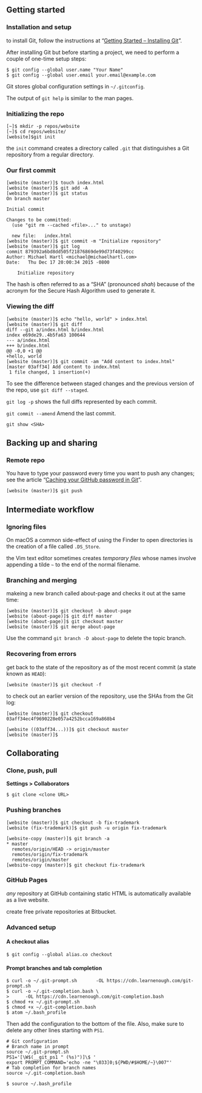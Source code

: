## Getting started

### Installation and setup

to install Git, follow the instructions at “[Getting Started – Installing Git](https://git-scm.com/book/en/v2/Getting-Started-Installing-Git)”.

After installing Git but before starting a project, we need to perform a couple of one-time setup steps:

```
$ git config --global user.name "Your Name"
$ git config --global user.email your.email@example.com
```

Git stores global configuration settings in `~/.gitconfig`.

The output of `git help` is similar to the man pages.

### Initializing the repo

```
[~]$ mkdir -p repos/website
[~]$ cd repos/website/
[website]$git init
```

the `init` command creates a directory called `.git` that distinguishes a Git repository from a regular directory.

### Our first commit

```
[website (master)]$ touch index.html
[website (master)]$ git add -A
[website (master)]$ git status
On branch master

Initial commit

Changes to be committed:
  (use "git rm --cached <file>..." to unstage)

  new file:   index.html
[website (master)]$ git commit -m "Initialize repository"
[website (master)]$ git log
commit 879392a6bd8dd505f21876869de99d73f40299cc
Author: Michael Hartl <michael@michaelhartl.com>
Date:   Thu Dec 17 20:00:34 2015 -0800

    Initialize repository
```

The hash is often referred to as a “SHA” (pronounced *shah*) because of the acronym for the Secure Hash Algorithm used to generate it.

### Viewing the diff

```
[website (master)]$ echo "hello, world" > index.html
[website (master)]$ git diff
diff --git a/index.html b/index.html
index e69de29..4b5fa63 100644
--- a/index.html
+++ b/index.html
@@ -0,0 +1 @@
+hello, world
[website (master)]$ git commit -am "Add content to index.html"
[master 03aff34] Add content to index.html
 1 file changed, 1 insertion(+)
```

To see the difference between staged changes and the previous version of the repo, use `git diff --staged`.

`git log -p` shows the full diffs represented by each commit.

`git commit --amend` Amend the last commit.

`git show <SHA>`

## Backing up and sharing

### Remote repo

You have to type your password every time you want to push any changes; see the article “[Caching your GitHub password in Git](https://help.github.com/en/articles/caching-your-github-password-in-git)”.

```
[website (master)]$ git push
```

## Intermediate workflow

### Ignoring files

On macOS a common side-effect of using the Finder to open directories is the creation of a file called `.DS_Store`.

the Vim text editor sometimes creates *temporary files* whose names involve appending a tilde `~` to the end of the normal filename.

### Branching and merging

makeing a new branch called about-page and checks it out at the same time:

```
[website (master)]$ git checkout -b about-page
[website (about-page)]$ git diff master
[website (about-page)]$ git checkout master
[website (master)]$ git merge about-page
```

Use the command `git branch -D about-page` to delete the topic branch.

### Recovering from errors

get back to the state of the repository as of the most recent commit (a state known as `HEAD`):

```
[website (master)]$ git checkout -f
```

to check out an earlier version of the repository, use the SHAs from the Git log:

```
[website (master)]$ git checkout 03aff34ec4f9690228e057a4252bcca169a868b4
```

```
[website ((03aff34...))]$ git checkout master
[website (master)]$
```

## Collaborating

### Clone, push, pull

**Settings > Collaborators**

```
$ git clone <clone URL>
```

### Pushing branches

```
[website (master)]$ git checkout -b fix-trademark
[website (fix-trademark)]$ git push -u origin fix-trademark
```

```
[website-copy (master)]$ git branch -a
* master
  remotes/origin/HEAD -> origin/master
  remotes/origin/fix-trademark
  remotes/origin/master
[website-copy (master)]$ git checkout fix-trademark
```

### GitHub Pages

*any* repository at GitHub containing static HTML is automatically available as a live website.

create free private repositories at Bitbucket.

### Advanced setup

#### A checkout alias

```
$ git config --global alias.co checkout
```

#### Prompt branches and tab completion

```
$ curl -o ~/.git-prompt.sh       -OL https://cdn.learnenough.com/git-prompt.sh
$ curl -o ~/.git-completion.bash \
>      -OL https://cdn.learnenough.com/git-completion.bash
$ chmod +x ~/.git-prompt.sh
$ chmod +x ~/.git-completion.bash
$ atom ~/.bash_profile
```

Then add the configuration to the bottom of the file.  Also, make sure to delete any other lines starting with `PS1`.

```
# Git configuration
# Branch name in prompt
source ~/.git-prompt.sh
PS1='[\W$(__git_ps1 " (%s)")]\$ '
export PROMPT_COMMAND='echo -ne "\033]0;${PWD/#$HOME/~}\007"'
# Tab completion for branch names
source ~/.git-completion.bash
```

```
$ source ~/.bash_profile
```

